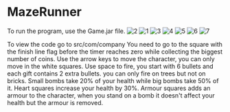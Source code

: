 # MazeRunner
To run the program, use the Game.jar file.
![2](https://user-images.githubusercontent.com/59181458/73149827-1e3d7080-4091-11ea-8c20-5dfa78dca201.png)
![1](https://user-images.githubusercontent.com/59181458/73149844-38774e80-4091-11ea-89b7-49a2c93aabac.png)
![3](https://user-images.githubusercontent.com/59181458/73149852-45943d80-4091-11ea-9a93-42c858dac1ca.png)
![4](https://user-images.githubusercontent.com/59181458/73149857-4dec7880-4091-11ea-92c6-2115c36d4e7e.png)
![5](https://user-images.githubusercontent.com/59181458/73149876-652b6600-4091-11ea-8180-f3c82dc8cf5c.png)
![6](https://user-images.githubusercontent.com/59181458/73149882-6b214700-4091-11ea-88d5-e15c9c46483f.png)
![7](https://user-images.githubusercontent.com/59181458/73149889-71afbe80-4091-11ea-932c-c0a9d632b20e.png)

To view the code go to src/com/company
You need to go to the square with the finish line flag before the timer reaches zero while collecting the biggest number of coins. 
Use the arrow keys to move the character, you can only move in the white squares.
Use space to fire, you start with 6 bullets and each gift contains 2 extra bullets. you can only fire on trees but not on bricks.
Small bombs take 20% of your health while big bombs take 50% of it.
Heart squares increase your health by 30%.
Armour squares adds an armour to the character, when you stand on a bomb it doesn't affect your health but the armour is removed.

